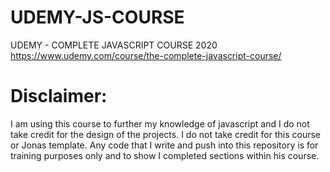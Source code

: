 # UDEMY-JS-COURSE
UDEMY - COMPLETE JAVASCRIPT COURSE 2020
https://www.udemy.com/course/the-complete-javascript-course/

# Disclaimer:
I am using this course to further my knowledge of javascript and I do not take credit for the design of the projects. I do not take credit for this course or Jonas template. Any code that I write and push into this repository is for training purposes only and to show I completed sections within his course.
